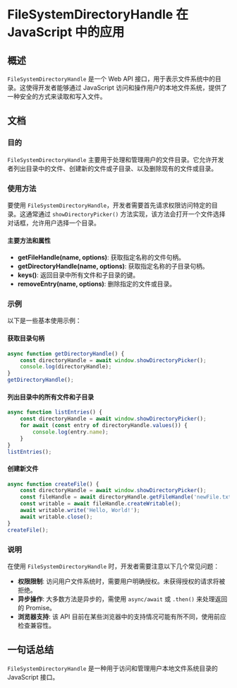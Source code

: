 <!--
Meta Description: # FileSystemDirectoryHandle 在 JavaScript 中的应用 ## 概述 `FileSystemDirectoryHandle` 是一个 Web API 接口，用于表示文件系统中的目录。这使得开发者能够通过 JavaScript 访问和操作用户的本地文件系统，提供了一种...
Meta Keywords: await, filesystemdirectoryhandle, javascript, const, directoryhandle
-->

# FileSystemDirectoryHandle 在 JavaScript 中的应用

## 概述
`FileSystemDirectoryHandle` 是一个 Web API 接口，用于表示文件系统中的目录。这使得开发者能够通过 JavaScript 访问和操作用户的本地文件系统，提供了一种安全的方式来读取和写入文件。

## 文档
### 目的
`FileSystemDirectoryHandle` 主要用于处理和管理用户的文件目录。它允许开发者列出目录中的文件、创建新的文件或子目录、以及删除现有的文件或目录。

### 使用方法
要使用 `FileSystemDirectoryHandle`，开发者需要首先请求权限访问特定的目录。这通常通过 `showDirectoryPicker()` 方法实现，该方法会打开一个文件选择对话框，允许用户选择一个目录。

#### 主要方法和属性
- **getFileHandle(name, options)**: 获取指定名称的文件句柄。
- **getDirectoryHandle(name, options)**: 获取指定名称的子目录句柄。
- **keys()**: 返回目录中所有文件和子目录的键。
- **removeEntry(name, options)**: 删除指定的文件或目录。

### 示例
以下是一些基本使用示例：

#### 获取目录句柄
```javascript
async function getDirectoryHandle() {
    const directoryHandle = await window.showDirectoryPicker();
    console.log(directoryHandle);
}
getDirectoryHandle();
```

#### 列出目录中的所有文件和子目录
```javascript
async function listEntries() {
    const directoryHandle = await window.showDirectoryPicker();
    for await (const entry of directoryHandle.values()) {
        console.log(entry.name);
    }
}
listEntries();
```

#### 创建新文件
```javascript
async function createFile() {
    const directoryHandle = await window.showDirectoryPicker();
    const fileHandle = await directoryHandle.getFileHandle('newFile.txt', { create: true });
    const writable = await fileHandle.createWritable();
    await writable.write('Hello, World!');
    await writable.close();
}
createFile();
```

### 说明
在使用 `FileSystemDirectoryHandle` 时，开发者需要注意以下几个常见问题：
- **权限限制**: 访问用户文件系统时，需要用户明确授权。未获得授权的请求将被拒绝。
- **异步操作**: 大多数方法是异步的，需使用 `async/await` 或 `.then()` 来处理返回的 Promise。
- **浏览器支持**: 该 API 目前在某些浏览器中的支持情况可能有所不同，使用前应检查兼容性。

## 一句话总结
`FileSystemDirectoryHandle` 是一种用于访问和管理用户本地文件系统目录的 JavaScript 接口。